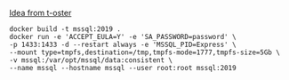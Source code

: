 [Idea from t-oster](https://github.com/t-oster/mssql-docker-zfs)


```shell
docker build -t mssql:2019 .
docker run -e 'ACCEPT_EULA=Y' -e 'SA_PASSWORD=password' \
-p 1433:1433 -d --restart always -e 'MSSQL_PID=Express' \
--mount type=tmpfs,destination=/tmp,tmpfs-mode=1777,tmpfs-size=5Gb \
-v mssql:/var/opt/mssql/data:consistent \
--name mssql --hostname mssql --user root:root mssql:2019
```

